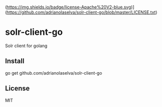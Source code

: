 (https://img.shields.io/badge/license-Apache%20V2-blue.svg)](https://github.com/adrianolaselva/solr-client-go/blob/master/LICENSE.txt)

solr-client-go
=======

Solr client for golang

## Install

go get github.com/adrianolaselva/solr-client-go

## License
MIT